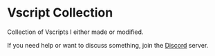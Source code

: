 # Vscript Collection

Collection of Vscripts I either made or modified.

If you need help or want to discuss something, join the [Discord] server.

<!-- LINKS -->
[Discord]: https://discord.gg/bh9g8MebJn